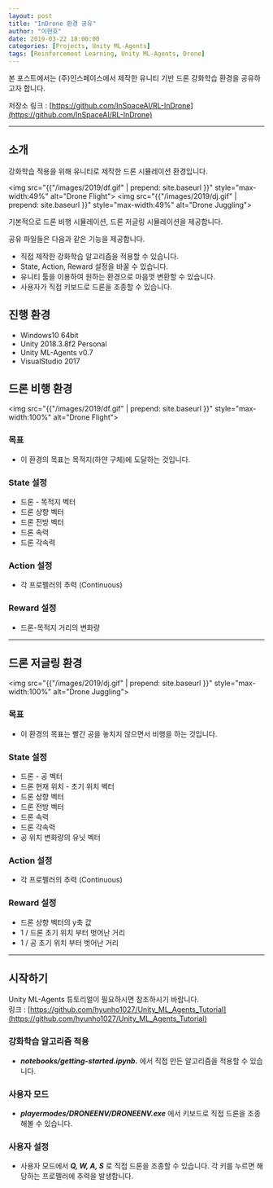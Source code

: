 ```yaml
---
layout: post
title: "InDrone 환경 공유"
author: "이현호"
date: 2019-03-22 18:00:00
categories: [Projects, Unity ML-Agents]
tags: [Reinforcement Learning, Unity ML-Agents, Drone]
---
```


본 포스트에서는 (주)인스페이스에서 제작한 유니티 기반 드론 강화학습 환경을 공유하고자 합니다.  
  
저장소 링크 : [https://github.com/InSpaceAI/RL-InDrone](https://github.com/InSpaceAI/RL-InDrone)

---

## 소개

강화학습 적용을 위해 유니티로 제작한 드론 시뮬레이션 환경입니다.

<img src="{{"/images/2019/df.gif" | prepend: site.baseurl }}" style="max-width:49%" alt="Drone Flight"> <img src="{{"/images/2019/dj.gif" | prepend: site.baseurl }}" style="max-width:49%" alt="Drone Juggling">

기본적으로 드론 비행 시뮬레이션, 드론 저글링 시뮬레이션을 제공합니다.

공유 파일들은 다음과 같은 기능을 제공합니다.

* 직접 제작한 강화학습 알고리즘을 적용할 수 있습니다.
* State, Action, Reward 설정을 바꿀 수 있습니다.
* 유니티 툴을 이용하여 원하는 환경으로 마음껏 변환할 수 있습니다.
* 사용자가 직접 키보드로 드론을 조종할 수 있습니다.

## 진행 환경

- Windows10 64bit
- Unity 2018.3.8f2 Personal
- Unity ML-Agents v0.7
- VisualStudio 2017

## 드론 비행 환경

<img src="{{"/images/2019/df.gif" | prepend: site.baseurl }}" style="max-width:100%" alt="Drone Flight">

### 목표
- 이 환경의 목표는 목적지(하얀 구체)에 도달하는 것입니다.

### State 설정
- 드론 - 목적지 벡터
- 드론 상향 벡터
- 드론 전방 벡터
- 드론 속력
- 드론 각속력

### Action 설정
- 각 프로펠러의 추력 (Continuous)

### Reward 설정
- 드론-목적지 거리의 변화량

---

## 드론 저글링 환경

<img src="{{"/images/2019/dj.gif" | prepend: site.baseurl }}" style="max-width:100%" alt="Drone Juggling">

### 목표
- 이 환경의 목표는 빨간 공을 놓치지 않으면서 비행을 하는 것입니다.

### State 설정
- 드론 - 공 벡터
- 드론 현재 위치 - 초기 위치 벡터
- 드론 상향 벡터
- 드론 전방 벡터
- 드론 속력
- 드론 각속력
- 공 위치 변화량의 유닛 벡터

### Action 설정
- 각 프로펠러의 추력 (Continuous)

### Reward 설정
- 드론 상향 벡터의 y축 값
- 1 / 드론 초기 위치 부터 벗어난 거리
- 1 / 공 초기 위치 부터 벗어난 거리

---

## 시작하기

Unity ML-Agents 튜토리얼이 필요하시면 참조하시기 바랍니다.  
링크 : [https://github.com/hyunho1027/Unity_ML_Agents_Tutorial](https://github.com/hyunho1027/Unity_ML_Agents_Tutorial)

### 강화학습 알고리즘 적용
- __*notebooks/getting-started.ipynb.*__ 에서 직접 만든 알고리즘을 적용할 수 있습니다.

### 사용자 모드
- __*playermodes/DRONEENV/DRONEENV.exe*__ 에서 키보드로 직접 드론을 조종해볼 수 있습니다.

### 사용자 설정
- 사용자 모드에서 __*Q, W, A, S*__ 로 직접 드론을 조종할 수 있습니다. 각 키를 누르면 해당하는 프로펠러에 추력을 발생합니다.
